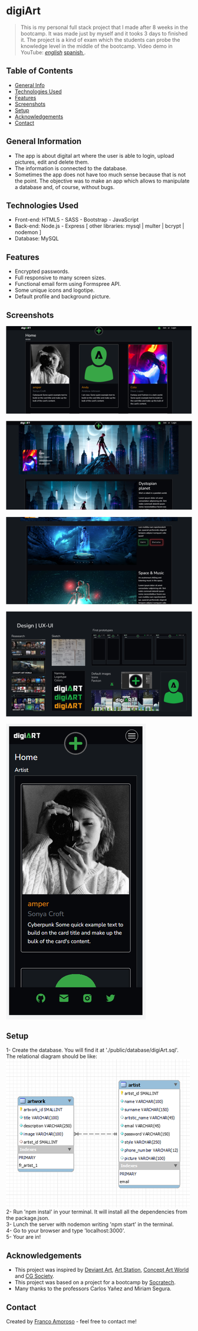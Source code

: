 # digiArt
> This is my personal full stack project that I made after 8 weeks in the bootcamp. It was made just by myself and it tooks 3 days to finished it. The project is a kind of exam which the students can probe the knowledge level in the middle of the bootcamp.
> Video demo in YouTube: [_english_](https://youtu.be/x851u6-utEU) [ spanish ](https://youtu.be/kVVbpfFj-yU).

## Table of Contents
* [General Info](#general-information)
* [Technologies Used](#technologies-used)
* [Features](#features)
* [Screenshots](#screenshots)
* [Setup](#setup)
* [Acknowledgements](#acknowledgements)
* [Contact](#contact)


## General Information
- The app is about digital art where the user is able to login, upload pictures, edit and delete them. 
- The information is connected to the database.
- Sometimes the app does not have too much sense because that is not the point. The objective was to make an app which allows to manipulate a database and, of course, without bugs.


## Technologies Used
- Front-end: HTML5 - SASS - Bootstrap - JavaScript
- Back-end: Node.js - Express [  other libraries:  mysql  |  multer  |  bcrypt  |  nodemon  ]
- Database: MySQL


## Features
- Encrypted passwords.
- Full responsive to many screen sizes.
- Functional email form using Formspree API.
- Some unique icons and logotipe.
- Default profile and background picture.


## Screenshots
![Example screenshot](./public/screenshots/screenshot1.png)
<br/>
<br/>
![Example screenshot](./public/screenshots/screenshot2.png)
<br/>
<br/>
![Example screenshot](./public/screenshots/screenshot4.png)
<br/>
<br/>
![Example screenshot](./public/screenshots/screenshot5.png)
<br/>
<br/>
![Example screenshot](./public/screenshots/screenshot3.png)


## Setup
1- Create the database. You will find it at './public/database/digiArt.sql'.
<br/>
The relational diagram should be like:
   <br/>
![Example screenshot](./public/database/relational_diagram.png)
<br/>
2- Run 'npm instal' in your terminal. It will install all the dependencies from the package.json.
<br/>
3- Lunch the server with nodemon writing 'npm start' in the terminal.
<br/>
4- Go to your browser and type 'localhost:3000'.
<br/>
5- Your are in!


## Acknowledgements
- This project was inspired by [Deviant Art](https://www.deviantart.com/), [Art Station](https://www.artstation.com/?sort_by=community), [Concept Art World](https://conceptartworld.com/) and [CG Society](https://cgsociety.org/).
- This project was based on a project for a bootcamp by [Socratech](https://socratech.es/).
- Many thanks to the professors Carlos Yañez and Miriam Segura.


## Contact
Created by [Franco Amoroso](https://www.linkedin.com/in/francoamoroso/) - feel free to contact me!
